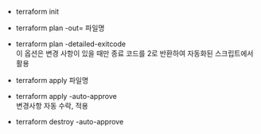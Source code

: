 - terraform init

- terraform plan -out= 파일명
- terraform plan -detailed-exitcode \
이 옵션은 변경 사항이 있을 때만 종료 코드를 2로 반환하여 자동화된 스크립트에서 활용

- terraform apply 파일명
- terraform apply -auto-approve\
변경사항 자동 수락, 적용

- terraform destroy -auto-approve
